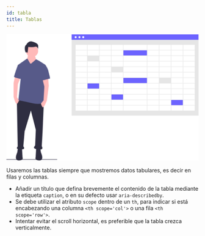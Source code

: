 ```yaml
---
id: tabla
title: Tablas
---
```


![img](../static/img/tabla.svg) 


Usaremos las tablas siempre que mostremos datos tabulares, es decir en filas y columnas.

- Añadir un título que defina brevemente el contenido de la tabla mediante la etiqueta `caption`, o en su defecto usar `aria-describedby`.
- Se debe utilizar el atributo `scope` dentro de un `th`, para indicar si está encabezando una columna `<th scope='col'>` o una fila `<th scope='row'>`.
- Intentar evitar el scroll horizontal, es preferible que la tabla crezca verticalmente.